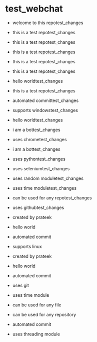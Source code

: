 # test_webchat


- welcome to this repotest_changes

- this is a test repotest_changes

- this is a test repotest_changes

- this is a test repotest_changes

- this is a test repotest_changes

- this is a test repotest_changes

- hello worldtest_changes

- this is a test repotest_changes

- automated committest_changes

- supports windowstest_changes

- hello worldtest_changes

- i am a bottest_changes

- uses chrometest_changes

- i am a bottest_changes

- uses pythontest_changes

- uses seleniumtest_changes

- uses random moduletest_changes

- uses time moduletest_changes

- can be used for any repotest_changes

- uses githubtest_changes

-  created by prateek

- hello world

- automated commit

- supports linux

-  created by prateek

- hello world

- automated commit

- uses git

- uses time module

- can be used for any file

- can be used for any repository

- automated commit

- uses threading module
